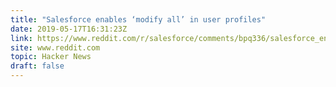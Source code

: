 ```yaml
---
title: "Salesforce enables ‘modify all’ in user profiles"
date: 2019-05-17T16:31:23Z
link: https://www.reddit.com/r/salesforce/comments/bpq336/salesforce_enables_modify_all_in_all_user_profiles/?utm_medium=RSS&utm_source=hune
site: www.reddit.com
topic: Hacker News
draft: false
---
```

